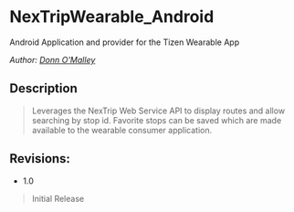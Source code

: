 NexTripWearable_Android
=======================
Android Application and provider for the Tizen Wearable App

*Author: [Donn O'Malley]*

Description
----------
> Leverages the NexTrip Web Service API to display routes and allow searching by stop id. Favorite stops can be saved which are made available to the wearable consumer application.

Revisions:
----------
- 1.0
> Initial Release

[Donn O'Malley]:http://donnomalley.omalleyland.com